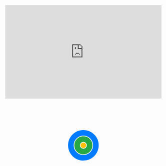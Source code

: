 <iframe width="500" height="300" src="https://gist.github.com/Ishaak22/YOUR_GIST_ID/embed" frameborder="0" allowfullscreen></iframe>

<svg width="500" height="300" viewBox="0 0 500 300" xmlns="http://www.w3.org/2000/svg">
  <circle cx="250" cy="150" r="50" fill="#007bff" stroke="#fff" stroke-width="2" animation-duration="2s" animation-iteration-count="infinite">
    <animateTransform attributeName="transform" type="translate" x="100" y="0" repeatCount="indefinite" duration="2s" />
  </circle>
  <circle cx="250" cy="150" r="30" fill="#28a745" stroke="#fff" stroke-width="2" animation-duration="3s" animation-iteration-count="infinite">
    <animateTransform attributeName="transform" type="translate" x="-50" y="50" repeatCount="indefinite" duration="3s" />
  </circle>
  <circle cx="250" cy="150" r="10" fill="#ffc107" stroke="#fff" stroke-width="2" animation-duration="4s" animation-iteration-count="infinite">
    <animateTransform attributeName="transform" type="translate" x="0" y="-100" repeatCount="indefinite" duration="4s" />
  </circle>
</svg>
